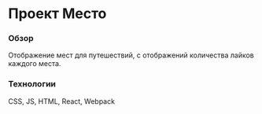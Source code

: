 # Проект Место

### Обзор
Отображение мест для путешествий, с отображений количества лайков каждого места.

### Технологии
CSS, JS, HTML, React, Webpack
